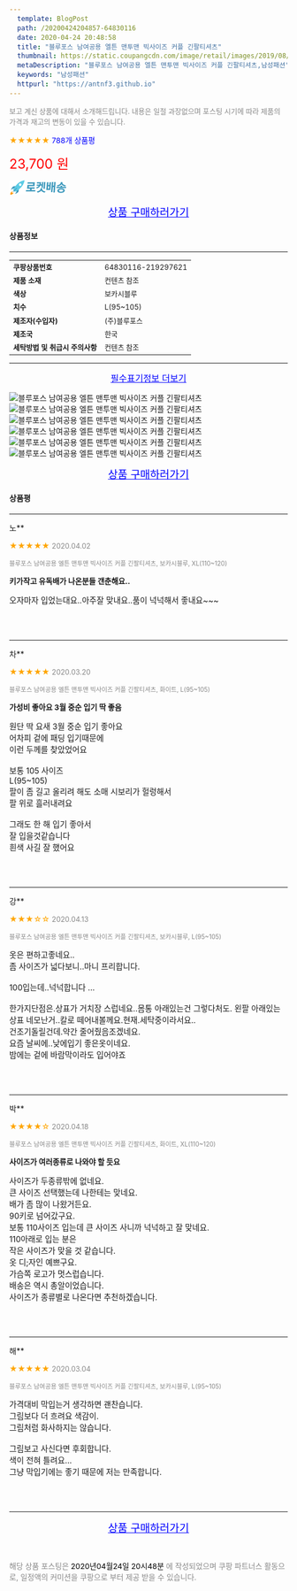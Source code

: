 ```yaml
---
  template: BlogPost
  path: /20200424204857-64830116
  date: 2020-04-24 20:48:58
  title: "블루포스 남여공용 엘튼 맨투맨 빅사이즈 커플 긴팔티셔츠"
  thumbnail: https://static.coupangcdn.com/image/retail/images/2019/08/08/15/1/a57f9759-30ca-4ad7-b4d3-f05422a4133c.jpg
  metaDescription: "블루포스 남여공용 엘튼 맨투맨 빅사이즈 커플 긴팔티셔츠,남성패션"
  keywords: "남성패션"
  httpurl: "https://antnf3.github.io"
---
```

  
<span style="color: #888;font-size:0.8rem">보고 계신 상품에 대해서 소개해드립니다.
내용은 일절 과장없으며 포스팅 시기에 따라 제품의 가격과 재고의 변동이 있을 수 있습니다.</span>
  
<span style="color: orange;">★★★★★</span> <span style="color: blue;font-size: 0.85rem;">788개 상품평</span>

<span style="font-size: 0.9rem"></span> 

<span style="color: red;font-size: 1.5rem;">23,700 원</span>

![로켓배송](/assets/rocket_logo.png)

<p align="center"><a href="http://me2.do/5ba8EiTK" style="font-size: 1.2rem; color: blue;">상품 구매하러가기</a></p>

#### 상품정보

---

|                  |                       |
| ---------------- | --------------------- |
| **<span style="font-size:0.8rem;">쿠팡상품번호</span>** | <span style="font-size:0.8rem;">64830116-219297621</span> |
| **<span style="font-size:0.8rem;">제품 소재</span>**    | <span style="font-size:0.8rem;">컨텐츠 참조</span>        |
| **<span style="font-size:0.8rem;">색상</span>**    | <span style="font-size:0.8rem;">보카시블루</span>        |
| **<span style="font-size:0.8rem;">치수</span>**    | <span style="font-size:0.8rem;">L(95~105)</span>        |
| **<span style="font-size:0.8rem;">제조자(수입자)</span>**    | <span style="font-size:0.8rem;">(주)블루포스</span>        |
| **<span style="font-size:0.8rem;">제조국</span>**    | <span style="font-size:0.8rem;">한국</span>        |
| **<span style="font-size:0.8rem;">세탁방법 및 취급시 주의사항</span>**    | <span style="font-size:0.8rem;">컨텐츠 참조</span>        |




---

<p align="center"><a href="http://me2.do/5ba8EiTK" style="font-size: 1rem; color: blue;">필수표기정보 더보기</a></p>

![블루포스 남여공용 엘튼 맨투맨 빅사이즈 커플 긴팔티셔츠](http://thumbnail9.coupangcdn.com/thumbnails/remote/q89/image/product/content/vendorItem/2019/09/19/219297621/37f10c90-7413-441d-a977-b608f794755d.jpg)
![블루포스 남여공용 엘튼 맨투맨 빅사이즈 커플 긴팔티셔츠](http://thumbnail10.coupangcdn.com/thumbnails/remote/q89/image/retail/images/2019/08/08/15/5/0da8ea2a-ae38-4179-99ea-648ca99324c7.jpg)
![블루포스 남여공용 엘튼 맨투맨 빅사이즈 커플 긴팔티셔츠](http://thumbnail7.coupangcdn.com/thumbnails/remote/q89/image/retail/images/2019/08/08/15/9/42b8d399-d373-4c26-8f30-8e9c1fd87879.jpg)
![블루포스 남여공용 엘튼 맨투맨 빅사이즈 커플 긴팔티셔츠](http://thumbnail10.coupangcdn.com/thumbnails/remote/q89/image/retail/images/2019/08/08/15/3/6fca5e4f-a84d-4ae6-850a-621114daf5a6.jpg)
![블루포스 남여공용 엘튼 맨투맨 빅사이즈 커플 긴팔티셔츠](http://thumbnail7.coupangcdn.com/thumbnails/remote/q89/image/retail/images/2019/08/08/15/5/44b36083-8e74-44c3-b341-2e986f129322.jpg)
![블루포스 남여공용 엘튼 맨투맨 빅사이즈 커플 긴팔티셔츠](http://thumbnail6.coupangcdn.com/thumbnails/remote/q89/image/retail/images/2019/08/08/15/3/efca69db-6824-4312-88f8-1dd013c12cd2.jpg)

<p align="center"><a href="http://me2.do/5ba8EiTK" style="font-size: 1.2rem; color: blue;">상품 구매하러가기</a></p>

#### 상품평
  
---
  
노**
    
<span style="color: orange;">★★★★★</span> <span style="font-size:0.8rem;color: #888;">2020.04.02</span>
    
<span style="color: #888;font-size:0.7rem">블루포스 남여공용 엘튼 맨투맨 빅사이즈 커플 긴팔티셔츠, 보카시블루, XL(110~120)</span>
    
<span style="font-size:0.85rem">**키가작고 유독배가 나온분들 갠춘해요..**</span>
    
<span style="font-size: 0.9rem;">오자마자 입었는대요..아주잘 맞내요..품이 넉넉해서 좋내요~~~</span>
    
<br>
<br>

---
  
차**
    
<span style="color: orange;">★★★★★</span> <span style="font-size:0.8rem;color: #888;">2020.03.20</span>
    
<span style="color: #888;font-size:0.7rem">블루포스 남여공용 엘튼 맨투맨 빅사이즈 커플 긴팔티셔츠, 화이트, L(95~105)</span>
    
<span style="font-size:0.85rem">**가성비 좋아요 3월 중순 입기 딱 좋음**</span>
    
<span style="font-size: 0.9rem;">원단 딱 요새 3월 중순 입기 좋아요<br/>어차피 겉에 패딩 입기때문에<br/>이런 두께를 찾았었어요<br/><br/>보통 105 사이즈<br/>L(95~105)<br/>팔이 좀 길고 올리려 해도 소매 시보리가 헐렁해서<br/>팔 위로 흘러내려요<br/><br/>그래도 한 해 입기 좋아서<br/>잘 입을것같습니다<br/>흰색 사길 잘 했어요</span>
    
<br>
<br>

---
  
강**
    
<span style="color: orange;">★★★☆☆</span> <span style="font-size:0.8rem;color: #888;">2020.04.13</span>
    
<span style="color: #888;font-size:0.7rem">블루포스 남여공용 엘튼 맨투맨 빅사이즈 커플 긴팔티셔츠, 보카시블루, L(95~105)</span>
    

    
<span style="font-size: 0.9rem;">옷은 편하고좋네요..<br/>좀 사이즈가 넓다보니..마니 프리합니다.<br/><br/>100입는데..넉넉합니다 ...<br/><br/>한가지단점은.상표가 거치장 스럽네요..몸통 아래있는건 그렇다처도. 왼팔  아래있는 상표 네모난거..칼로 떼어내볼께요.현재.세탁중이라서요..<br/>건조기돌릴건데.약간 줄어줬음조겠네요.<br/>요즘 날씨에..낮에입기 좋은옷이네요.<br/>밤에는 겉에 바람막이라도 입어야죠</span>
    
<br>
<br>

---
  
박**
    
<span style="color: orange;">★★★★☆</span> <span style="font-size:0.8rem;color: #888;">2020.04.18</span>
    
<span style="color: #888;font-size:0.7rem">블루포스 남여공용 엘튼 맨투맨 빅사이즈 커플 긴팔티셔츠, 화이트, XL(110~120)</span>
    
<span style="font-size:0.85rem">**사이즈가 여러종류로 나와야 할 듯요**</span>
    
<span style="font-size: 0.9rem;">사이즈가 두종류밖에 없네요.<br/>큰 사이즈 선택했는데 나한테는 맞네요.<br/>배가 좀 많이 나왔거든요.<br/>90키로 넘어갔구요.<br/>보통 110사이즈 입는데 큰 사이즈 사니까 넉넉하고 잘 맞네요.<br/>110아래로 입는 분은 <br/>작은 사이즈가 맞을 것 같습니다.<br/>옷 디;자인 예쁘구요.<br/>가슴쪽 로고가 멋스럽습니다.<br/>배송은 역시 총알이었습니다.<br/>사이즈가 종류별로 나온다면 추천하겠습니다.</span>
    
<br>
<br>

---
  
해**
    
<span style="color: orange;">★★★★★</span> <span style="font-size:0.8rem;color: #888;">2020.03.04</span>
    
<span style="color: #888;font-size:0.7rem">블루포스 남여공용 엘튼 맨투맨 빅사이즈 커플 긴팔티셔츠, 보카시블루, L(95~105)</span>
    

    
<span style="font-size: 0.9rem;">가격대비 막입는거 생각하면 괜찬습니다.<br/>그림보다 더 흐려요 색감이.<br/>그림처럼 화사하지는 않습니다.<br/><br/>그림보고 사신다면 후회합니다.<br/>색이 전혀 틀려요...<br/>그냥 막입기에는 좋기 때문에 저는 만족합니다.</span>
    
<br>
<br>


  
---
  
<p align="center"><a href="http://me2.do/5ba8EiTK" style="font-size: 1.2rem; color: blue;">상품 구매하러가기</a></p>
  
<br>
  
<span style="font-size: 0.85rem; color: #888;">해당 상품 포스팅은 <span style="color: #000;"> 2020년04월24일 20시48분 </span> 에 작성되었으며 쿠팡 파트너스 활동으로, 일정액의 커미션을 쿠팡으로 부터 제공 받을 수 있습니다.</span>